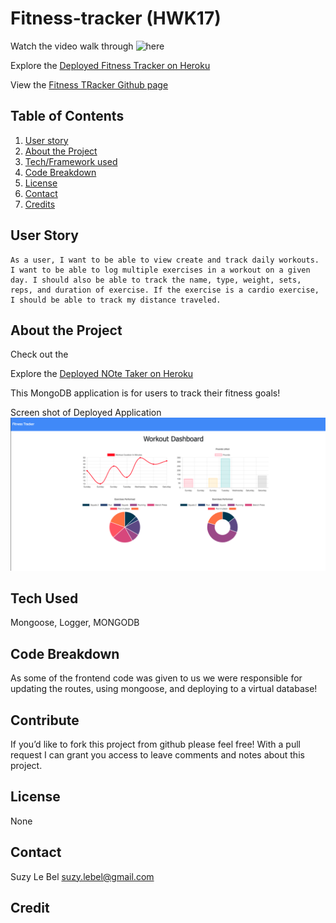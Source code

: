 # Fitness-tracker (HWK17)


Watch the video walk through ![here](./ReadmeImages/gif.gif)

Explore the [Deployed Fitness Tracker on Heroku](https://fitnesstrackersuzy.herokuapp.com/)

View the [Fitness TRacker Github page](https://github.com/suzylebel/fitness-tracker)



## Table of Contents
1. [User story](#User-story)
2. [About the Project](#About-the-Project)
3. [Tech/Framework used](#Tech-Used)
4. [Code Breakdown](Code-Breakdown)
5. [License](#License)
6. [Contact](#Contact)
7. [Credits](#Credit)

## User Story

```
As a user, I want to be able to view create and track daily workouts. I want to be able to log multiple exercises in a workout on a given day. I should also be able to track the name, type, weight, sets, reps, and duration of exercise. If the exercise is a cardio exercise, I should be able to track my distance traveled.
```



## About the Project

Check out the 

Explore the [Deployed NOte Taker on Heroku](https://fitnesstrackersuzy.herokuapp.com/)

This MongoDB application is for users to track their fitness goals! 

Screen shot of Deployed Application ![here](./ReadmeImages/dashboard.png)




## Tech Used
Mongoose, Logger, MONGODB

## Code Breakdown

As some of the frontend code was given to us we were responsible for updating the routes, using mongoose, and deploying to a virtual database!




## Contribute
If you’d like to fork this project from github please feel free! With a pull request I can grant you access to leave comments and notes about this project. 

## License 
None
 
## Contact 

Suzy Le Bel 
suzy.lebel@gmail.com



## Credit



